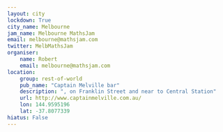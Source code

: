 ```yaml
---
layout: city                                           
lockdown: True
city_name: Melbourne                                                               
jam_name: Melbourne MathsJam
email: melbourne@mathsjam.com
twitter: MelbMathsJam
organiser:
    name: Robert
    email: melbourne@mathsjam.com
location:
    group: rest-of-world
    pub_name: "Captain Melville bar"
    description: ", on Franklin Street and near to Central Station"
    url: http://www.captainmelville.com.au/
    lon: 144.9595196
    lat: -37.8077339
hiatus: False
---
```


